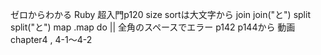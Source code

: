 ゼロからわかる Ruby 超入門p120
size
sortは大文字から
join
join("と")
split
split("と")
map   .map do ||
全角のスペースでエラー
p142
p144から
動画
chapter4 , 4-1〜4-2

